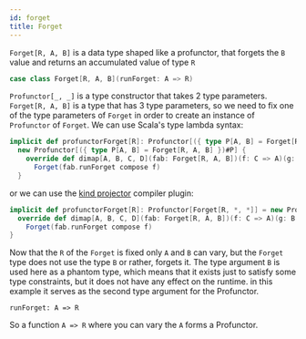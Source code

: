 ```yaml
---
id: forget
title: Forget
---
```


`Forget[R, A, B]` is a data type shaped like a profunctor, that forgets the `B` value and returns an accumulated value of type `R`

```scala
case class Forget[R, A, B](runForget: A => R)
```

`Profunctor[_, _]` is a type constructor that takes 2 type parameters. `Forget[R, A, B]` is a type that has 3 type parameters, so we need
to fix one of the type parameters of `Forget` in order to create an instance of `Profunctor` of `Forget`. We can use Scala's type lambda syntax:

```scala
implicit def profunctorForget[R]: Profunctor[({ type P[A, B] = Forget[R, A, B] })#P] = 
  new Profunctor[({ type P[A, B] = Forget[R, A, B] })#P] {
    override def dimap[A, B, C, D](fab: Forget[R, A, B])(f: C => A)(g: B => D): Forget[R, C, D] =
      Forget(fab.runForget compose f)
  }
```

or we can use the <a href="https://github.com/typelevel/kind-projector" target="_blank">kind projector</a> compiler plugin:

```scala
implicit def profunctorForget[R]: Profunctor[Forget[R, *, *]] = new Profunctor[Forget[R, *, *]] {
  override def dimap[A, B, C, D](fab: Forget[R, A, B])(f: C => A)(g: B => D): Forget[R, C, D] =
    Forget(fab.runForget compose f)
}
```

Now that the `R` of the `Forget` is fixed only `A` and `B` can vary, but the `Forget` type does not use the type `B` or rather, 
forgets it. The type argument `B` is used here as a phantom type, which means that it exists just to
satisfy some type constraints, but it does not have any effect on the runtime. in this example it serves as the second type argument for the Profunctor.

 
```
runForget: A => R
```

So a function `A => R` where you can vary the `A` forms a Profunctor. 




